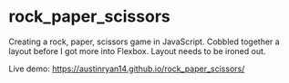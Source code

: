 # rock_paper_scissors
Creating a rock, paper, scissors game in JavaScript. Cobbled together a layout before I got more into Flexbox. Layout needs to be ironed out.

Live demo: https://austinryan14.github.io/rock_paper_scissors/
